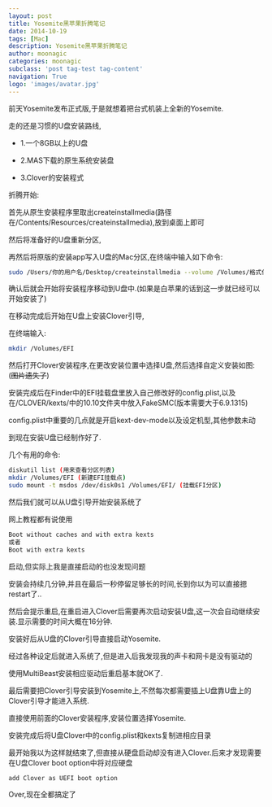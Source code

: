 ```yaml
---
layout: post
title: Yosemite黑苹果折腾笔记
date: 2014-10-19
tags: [Mac]
description: Yosemite黑苹果折腾笔记
author: moonagic
categories: moonagic
subclass: 'post tag-test tag-content'
navigation: True
logo: 'images/avatar.jpg'
---
```


前天Yosemite发布正式版,于是就想着把台式机装上全新的Yosemite.

走的还是习惯的U盘安装路线,

* 1.一个8GB以上的U盘

* 2.MAS下载的原生系统安装盘

* 3.Clover的安装程式

折腾开始:

首先从原生安装程序里取出createinstallmedia(路径在/Contents/Resources/createinstallmedia),放到桌面上即可

然后将准备好的U盘重新分区,

再然后将原版的安装app写入U盘的Mac分区,在终端中输入如下命令:
```bash
sudo /Users/你的用户名/Desktop/createinstallmedia --volume /Volumes/格式化时U盘的名称 --applicationpath /Applications/Install\ OS\ X\ Yosemite.app [--force]
```
确认后就会开始将安装程序移动到U盘中.(如果是白苹果的话到这一步就已经可以开始安装了)

在移动完成后开始在U盘上安装Clover引导,

在终端输入:
```bash
mkdir /Volumes/EFI
```
然后打开Clover安装程序,在更改安装位置中选择U盘,然后选择自定义安装如图:(~~图片遗失了~~)

安装完成后在Finder中的EFI挂载盘里放入自己修改好的config.plist,以及在/CLOVER/kexts/中的10.10文件夹中放入FakeSMC(版本需要大于6.9.1315)

config.plist中重要的几点就是开启kext-dev-mode以及设定机型,其他参数未动

到现在安装U盘已经制作好了.

几个有用的命令:
```bash
diskutil list (用来查看分区列表)
mkdir /Volumes/EFI (新建EFI挂载点)
sudo mount -t msdos /dev/disk0s1 /Volumes/EFI/ (挂载EFI分区)
```
然后我们就可以从U盘引导开始安装系统了

网上教程都有说使用
```bash
Boot without caches and with extra kexts
或者
Boot with extra kexts
```
启动,但实际上我是直接启动的也没发现问题

安装会持续几分钟,并且在最后一秒停留足够长的时间,长到你以为可以直接摁restart了..

然后会提示重启,在重启进入Clover后需要再次启动安装U盘,这一次会自动继续安装.显示需要的时间大概在16分钟.

安装好后从U盘的Clover引导直接启动Yosemite.

经过各种设定后就进入系统了,但是进入后我发现我的声卡和网卡是没有驱动的

使用MultiBeast安装相应驱动后重启基本就OK了.

最后需要把Clover引导安装到Yosemite上,不然每次都需要插上U盘靠U盘上的Clover引导才能进入系统.

直接使用前面的Clover安装程序,安装位置选择Yosemite.

安装完成后将U盘Clover中的config.plist和kexts复制进相应目录

最开始我以为这样就结束了,但直接从硬盘启动却没有进入Clover.后来才发现需要在U盘Clover boot option中将对应硬盘
```bash
add Clover as UEFI boot option
```
Over,现在全都搞定了
